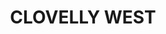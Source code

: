 ---
lastmod: '2025-04-06T06:05:20+00:00'
latitude: -33.914832
layout: suburb
longitude: 151.239167
postcode: '2031'
state: NSW
title: CLOVELLY WEST
url: /nsw/clovelly-west/
---